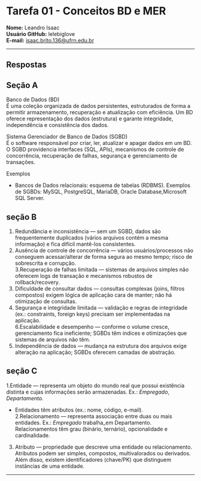 # Tarefa 01 - Conceitos BD e MER

**Nome:** Leandro Isaac  
**Usuário GitHub:** lelebiglove  
**E-mail:** isaac.brito.136@ufrn.edu.br

---

## Respostas
## Seção A

Banco de Dados (BD)  
É uma coleção organizada de dados persistentes, estruturados de forma a permitir armazenamento, recuperação e atualização com eficiência. Um BD oferece representação dos dados (estrutura) e garante integridade, independência e consistência dos dados.

Sistema Gerenciador de Banco de Dados (SGBD)  
É o software responsável por criar, ler, atualizar e apagar dados em um BD. O SGBD providencia interfaces (SQL, APIs), mecanismos de controle de concorrência, recuperação de falhas, segurança e gerenciamento de transações.

Exemplos  
- Bancos de Dados relacionais: esquema de tabelas (RDBMS). Exemplos de SGBDs: MySQL, PostgreSQL, MariaDB, Oracle Database,Microsoft SQL Server.


## seção B
1. Redundância e inconsistência — sem um SGBD, dados são frequentemente duplicados (vários arquivos contém a mesma informação) e fica difícil mantê-los consistentes.  
2. Ausência de controle de concorrência — vários usuários/processos não conseguem acessar/alterar de forma segura ao mesmo tempo; risco de sobrescrita e corrupção.  
3.Recuperação de falhas limitada — sistemas de arquivos simples não oferecem logs de transação e mecanismos robustos de rollback/recovery.  
4. Dificuldade de consultar dados — consultas complexas (joins, filtros compostos) exigem lógica de aplicação cara de manter; não há otimização de consultas.  
5. Segurança e integridade limitada — validação e regras de integridade (ex.: constraints, foreign keys) precisam ser implementadas na aplicação.  
6.Escalabilidade e desempenho — conforme o volume cresce, gerenciamento fica ineficiente; SGBDs têm índices e otimizações que sistemas de arquivos não têm.  
7. Independência de dados — mudança na estrutura dos arquivos exige alteração na aplicação; SGBDs oferecem camadas de abstração.

## seção C 


1.Entidade — representa um objeto do mundo real que possui existência distinta e cujas informações serão armazenadas. Ex.: *Empregado*, *Departamento*.  
   - Entidades têm atributos (ex.: nome, código, e-mail).  
2.Relacionamento — representa associação entre duas ou mais entidades. Ex.: *Empregado* trabalha_em Departamento. Relacionamentos têm grau (binário, ternário), opcionalidade e cardinalidade.  
3. Atributo — propriedade que descreve uma entidade ou relacionamento. Atributos podem ser simples, compostos, multivalorados ou derivados. Além disso, existem identificadores (chave/PK) que distinguem instâncias de uma entidade.

---